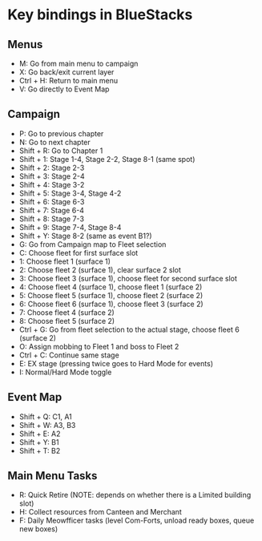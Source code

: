 # Key bindings in BlueStacks

## Menus
- M: Go from main menu to campaign
- X: Go back/exit current layer
- Ctrl + H: Return to main menu
- V: Go directly to Event Map

## Campaign
- P: Go to previous chapter
- N: Go to next chapter
- Shift + R: Go to Chapter 1
- Shift + 1: Stage 1-4, Stage 2-2, Stage 8-1 (same spot)
- Shift + 2: Stage 2-3
- Shift + 3: Stage 2-4
- Shift + 4: Stage 3-2
- Shift + 5: Stage 3-4, Stage 4-2
- Shift + 6: Stage 6-3
- Shift + 7: Stage 6-4
- Shift + 8: Stage 7-3
- Shift + 9: Stage 7-4, Stage 8-4
- Shift + Y: Stage 8-2 (same as event B1?)
- G: Go from Campaign map to Fleet selection
- C: Choose fleet for first surface slot
- 1: Choose fleet 1 (surface 1)
- 2: Choose fleet 2 (surface 1), clear surface 2 slot
- 3: Choose fleet 3 (surface 1), choose fleet for second surface slot
- 4: Choose fleet 4 (surface 1), choose fleet 1 (surface 2)
- 5: Choose fleet 5 (surface 1), choose fleet 2 (surface 2)
- 6: Choose fleet 6 (surface 1), choose fleet 3 (surface 2)
- 7: Choose fleet 4 (surface 2)
- 8: Choose fleet 5 (surface 2)
- Ctrl + G: Go from fleet selection to the actual stage, choose fleet 6 (surface 2)
- O: Assign mobbing to Fleet 1 and boss to Fleet 2
- Ctrl + C: Continue same stage
- E: EX stage (pressing twice goes to Hard Mode for events)
- I: Normal/Hard Mode toggle

## Event Map
- Shift + Q: C1, A1 
- Shift + W: A3, B3 
- Shift + E: A2
- Shift + Y: B1
- Shift + T: B2

## Main Menu Tasks
- R: Quick Retire (NOTE: depends on whether there is a Limited building slot)
- H: Collect resources from Canteen and Merchant
- F: Daily Meowfficer tasks (level Com-Forts, unload ready boxes, queue new boxes)